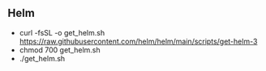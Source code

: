 ## Helm
- curl -fsSL -o get_helm.sh https://raw.githubusercontent.com/helm/helm/main/scripts/get-helm-3
- chmod 700 get_helm.sh
- ./get_helm.sh
